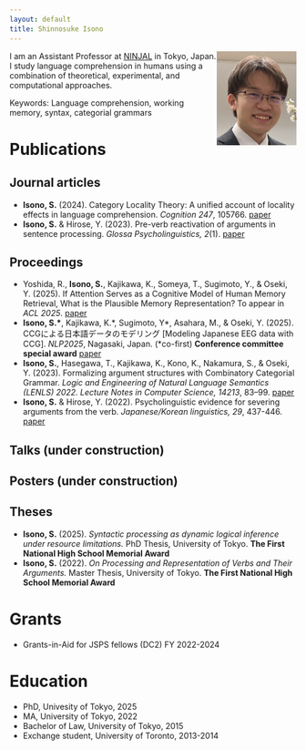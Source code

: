 ```yaml
---
layout: default
title: Shinnosuke Isono
---
```


<img src="face.png" style="float:right" width="140px" height="165px">

I am an Assistant Professor at [NINJAL](https://www.ninjal.ac.jp/) in Tokyo, Japan. I study language comprehension in humans using a combination of theoretical, experimental, and computational approaches.

Keywords: Language comprehension, working memory, syntax, categorial grammars

# Publications 
## Journal articles
- **Isono, S.** (2024). Category Locality Theory: A unified account of locality effects in language comprehension. _Cognition 247_, 105766. [paper](https://doi.org/10.1016/j.cognition.2024.105766)
- **Isono, S.** & Hirose, Y. (2023). Pre-verb reactivation of arguments in sentence processing. _Glossa Psycholinguistics, 2_(1). [paper](https://doi.org/10.5070/G6011180)

## Proceedings
- Yoshida, R., **Isono, S.**, Kajikawa, K., Someya, T., Sugimoto, Y., & Oseki, Y. (2025). If Attention Serves as a Cognitive Model of Human Memory Retrieval, What is the Plausible Memory Representation? To appear in _ACL 2025_. [paper](https://arxiv.org/abs/2502.11469)
- **Isono, S.\***, Kajikawa, K.\*, Sugimoto, Y\*, Asahara, M., & Oseki, Y. (2025). CCGによる日本語データのモデリング \[Modeling Japanese EEG data with CCG\]. _NLP2025_, Nagasaki, Japan. (*co-first) **Conference committee special award** [paper](https://www.anlp.jp/proceedings/annual_meeting/2025/pdf_dir/E10-2.pdf)
- **Isono, S.**, Hasegawa, T., Kajikawa, K., Kono, K., Nakamura, S., & Oseki, Y. (2023). Formalizing argument structures with Combinatory Categorial Grammar. _Logic and Engineering of Natural Language Semantics (LENLS) 2022. Lecture Notes in Computer Science, 14213_, 83–99. [paper](https://doi.org/10.1007/978-3-031-43977-3_6)
- **Isono, S.** & Hirose, Y. (2022). Psycholinguistic evidence for severing arguments from the verb. _Japanese/Korean linguistics, 29_, 437-446. [paper](https://web.stanford.edu/group/cslipublications/cslipublications/site/JKONLINE/29/CH31.pdf)

## Talks (under construction)

## Posters (under construction)

## Theses
- **Isono, S.** (2025). _Syntactic processing as dynamic logical inference under resource limitations._ PhD Thesis, University of Tokyo. **The First National High School Memorial Award**
- **Isono, S.** (2022). _On Processing and Representation of Verbs and Their Arguments._ Master Thesis, University of Tokyo. **The First National High School Memorial Award**

# Grants
- Grants-in-Aid for JSPS fellows (DC2) FY 2022-2024

# Education
- PhD, Univesity of Tokyo, 2025
- MA, University of Tokyo, 2022
- Bachelor of Law, University of Tokyo, 2015
- Exchange student, University of Toronto, 2013-2014
